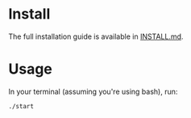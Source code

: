 # Install

The full installation guide is available in [INSTALL.md](INSTALL.md).

# Usage

In your terminal (assuming you're using bash), run:

```bash
./start
```
